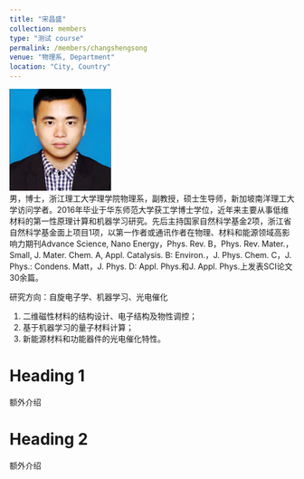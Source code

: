 ```yaml
---
title: "宋昌盛"
collection: members
type: "测试 course"
permalink: /members/changshengsong
venue: "物理系, Department"
location: "City, Country"
---
```


<img src='/images/people/changshengsong.png' width='180' ><br>
男，博士，浙江理工大学理学院物理系，副教授，硕士生导师，新加坡南洋理工大学访问学者。2016年毕业于华东师范大学获工学博士学位，近年来主要从事低维材料的第一性原理计算和机器学习研究。先后主持国家自然科学基金2项，浙江省自然科学基金面上项目1项，以第一作者或通讯作者在物理、材料和能源领域高影响力期刊Advance Science, Nano Energy，Phys. Rev. B，Phys. Rev. Mater.，Small, J. Mater. Chem. A, Appl. Catalysis. B: Environ.，J. Phys. Chem. C，J. Phys.: Condens. Matt，J. Phys. D: Appl. Phys.和J. Appl. Phys.上发表SCI论文30余篇。

研究方向：自旋电子学、机器学习、光电催化
1. 二维磁性材料的结构设计、电子结构及物性调控；
2. 基于机器学习的量子材料计算；
3. 新能源材料和功能器件的光电催化特性。

Heading 1
======
额外介绍

Heading 2
======
额外介绍
